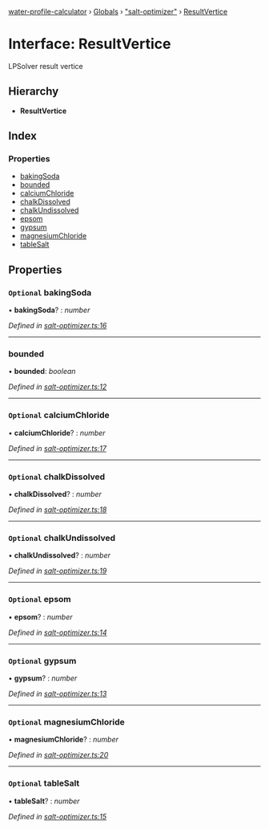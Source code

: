 [water-profile-calculator](../README.md) › [Globals](../globals.md) › ["salt-optimizer"](../modules/_salt_optimizer_.md) › [ResultVertice](_salt_optimizer_.resultvertice.md)

# Interface: ResultVertice

LPSolver result vertice

## Hierarchy

* **ResultVertice**

## Index

### Properties

* [bakingSoda](_salt_optimizer_.resultvertice.md#optional-bakingsoda)
* [bounded](_salt_optimizer_.resultvertice.md#bounded)
* [calciumChloride](_salt_optimizer_.resultvertice.md#optional-calciumchloride)
* [chalkDissolved](_salt_optimizer_.resultvertice.md#optional-chalkdissolved)
* [chalkUndissolved](_salt_optimizer_.resultvertice.md#optional-chalkundissolved)
* [epsom](_salt_optimizer_.resultvertice.md#optional-epsom)
* [gypsum](_salt_optimizer_.resultvertice.md#optional-gypsum)
* [magnesiumChloride](_salt_optimizer_.resultvertice.md#optional-magnesiumchloride)
* [tableSalt](_salt_optimizer_.resultvertice.md#optional-tablesalt)

## Properties

### `Optional` bakingSoda

• **bakingSoda**? : *number*

*Defined in [salt-optimizer.ts:16](https://github.com/anttileppa/water-profile-calculator/blob/5b306f6/src/salt-optimizer.ts#L16)*

___

###  bounded

• **bounded**: *boolean*

*Defined in [salt-optimizer.ts:12](https://github.com/anttileppa/water-profile-calculator/blob/5b306f6/src/salt-optimizer.ts#L12)*

___

### `Optional` calciumChloride

• **calciumChloride**? : *number*

*Defined in [salt-optimizer.ts:17](https://github.com/anttileppa/water-profile-calculator/blob/5b306f6/src/salt-optimizer.ts#L17)*

___

### `Optional` chalkDissolved

• **chalkDissolved**? : *number*

*Defined in [salt-optimizer.ts:18](https://github.com/anttileppa/water-profile-calculator/blob/5b306f6/src/salt-optimizer.ts#L18)*

___

### `Optional` chalkUndissolved

• **chalkUndissolved**? : *number*

*Defined in [salt-optimizer.ts:19](https://github.com/anttileppa/water-profile-calculator/blob/5b306f6/src/salt-optimizer.ts#L19)*

___

### `Optional` epsom

• **epsom**? : *number*

*Defined in [salt-optimizer.ts:14](https://github.com/anttileppa/water-profile-calculator/blob/5b306f6/src/salt-optimizer.ts#L14)*

___

### `Optional` gypsum

• **gypsum**? : *number*

*Defined in [salt-optimizer.ts:13](https://github.com/anttileppa/water-profile-calculator/blob/5b306f6/src/salt-optimizer.ts#L13)*

___

### `Optional` magnesiumChloride

• **magnesiumChloride**? : *number*

*Defined in [salt-optimizer.ts:20](https://github.com/anttileppa/water-profile-calculator/blob/5b306f6/src/salt-optimizer.ts#L20)*

___

### `Optional` tableSalt

• **tableSalt**? : *number*

*Defined in [salt-optimizer.ts:15](https://github.com/anttileppa/water-profile-calculator/blob/5b306f6/src/salt-optimizer.ts#L15)*
